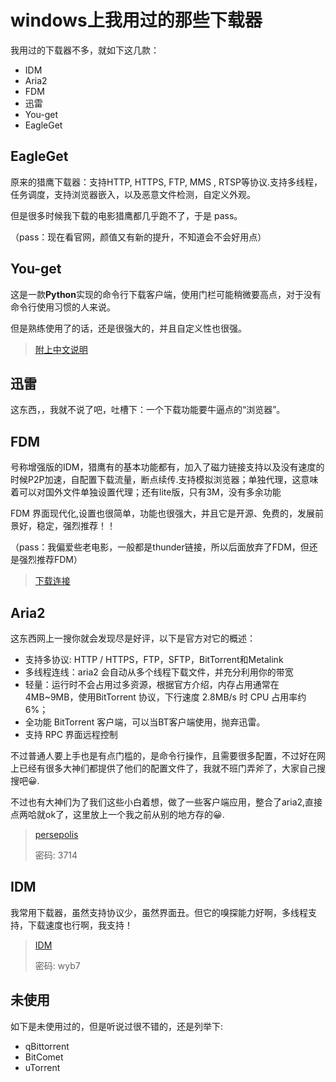 # windows上我用过的那些下载器

我用过的下载器不多，就如下这几款：

* IDM
* Aria2
* FDM
* 迅雷
* You-get
* EagleGet

## EagleGet

原来的猎鹰下载器：支持HTTP, HTTPS, FTP, MMS , RTSP等协议.支持多线程，任务调度，支持浏览器嵌入，以及恶意文件检测，自定义外观。

但是很多时候我下载的电影猎鹰都几乎跑不了，于是 pass。

（pass：现在看官网，颜值又有新的提升，不知道会不会好用点）

## You-get

这是一款**Python**实现的命令行下载客户端，使用门栏可能稍微要高点，对于没有命令行使用习惯的人来说。

但是熟练使用了的话，还是很强大的，并且自定义性也很强。

> [附上中文说明](https://github.com/soimort/you-get/wiki/%E4%B8%AD%E6%96%87%E8%AF%B4%E6%98%8E)

## 迅雷

这东西，，我就不说了吧，吐槽下：一个下载功能要牛逼点的“浏览器”。

## FDM

号称增强版的IDM，猎鹰有的基本功能都有，加入了磁力链接支持以及没有速度的时候P2P加速，自配置下载流量，断点续传.支持模拟浏览器；单独代理，这意味着可以对国外文件单独设置代理；还有lite版，只有3M，没有多余功能

FDM 界面现代化,设置也很简单，功能也很强大，并且它是开源、免费的，发展前景好，稳定，强烈推荐！！

（pass：我偏爱些老电影，一般都是thunder链接，所以后面放弃了FDM，但还是强烈推荐FDM）

> [下载连接](https://www.freedownloadmanager.org/download.htm)

## Aria2

这东西网上一搜你就会发现尽是好评，以下是官方对它的概述：

* 支持多协议: HTTP / HTTPS，FTP，SFTP，BitTorrent和Metalink
* 多线程连线：aria2 会自动从多个线程下载文件，并充分利用你的带宽
* 轻量：运行时不会占用过多资源，根据官方介绍，内存占用通常在 4MB~9MB，使用BitTorrent 协议，下行速度 2.8MB/s 时 CPU 占用率约 6%；
* 全功能 BitTorrent 客户端，可以当BT客户端使用，抛弃迅雷。
* 支持 RPC 界面远程控制

不过普通人要上手也是有点门槛的，是命令行操作，且需要很多配置，不过好在网上已经有很多大神们都提供了他们的配置文件了，我就不班门弄斧了，大家自己搜搜吧😀.

不过也有大神们为了我们这些小白着想，做了一些客户端应用，整合了aria2,直接点两哈就ok了，这里放上一个我之前从别的地方存的😀.

> [persepolis](https://pan.baidu.com/s/1c20eKm8)
>
> 密码: 3714

## IDM

我常用下载器，虽然支持协议少，虽然界面丑。但它的嗅探能力好啊，多线程支持，下载速度也行啊，我支持！

> [IDM](https://pan.baidu.com/s/1dF306SL )
>
> 密码: wyb7

## 未使用

如下是未使用过的，但是听说过很不错的，还是列举下:

* qBittorrent
* BitComet
* uTorrent